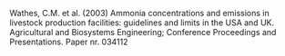 Wathes, C.M. et al. (2003) Ammonia concentrations and emissions in livestock production facilities: guidelines and limits in the USA and UK. Agricultural and Biosystems Engineering; Conference Proceedings and Presentations. Paper nr. 034112